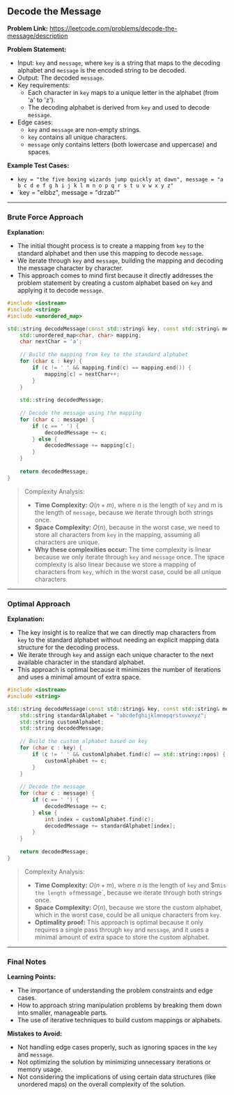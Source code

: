 ## Decode the Message
**Problem Link:** https://leetcode.com/problems/decode-the-message/description

**Problem Statement:**
- Input: `key` and `message`, where `key` is a string that maps to the decoding alphabet and `message` is the encoded string to be decoded.
- Output: The decoded `message`.
- Key requirements:
  - Each character in `key` maps to a unique letter in the alphabet (from 'a' to 'z').
  - The decoding alphabet is derived from `key` and used to decode `message`.
- Edge cases:
  - `key` and `message` are non-empty strings.
  - `key` contains all unique characters.
  - `message` only contains letters (both lowercase and uppercase) and spaces.

**Example Test Cases:**
- `key = "the five boxing wizards jump quickly at dawn", message = "a b c d e f g h i j k l m n o p q r s t u v w x y z"`
- `key = "elbbz", message = "drzab""

---

### Brute Force Approach
**Explanation:**
- The initial thought process is to create a mapping from `key` to the standard alphabet and then use this mapping to decode `message`.
- We iterate through `key` and `message`, building the mapping and decoding the message character by character.
- This approach comes to mind first because it directly addresses the problem statement by creating a custom alphabet based on `key` and applying it to decode `message`.

```cpp
#include <iostream>
#include <string>
#include <unordered_map>

std::string decodeMessage(const std::string& key, const std::string& message) {
    std::unordered_map<char, char> mapping;
    char nextChar = 'a';
    
    // Build the mapping from key to the standard alphabet
    for (char c : key) {
        if (c != ' ' && mapping.find(c) == mapping.end()) {
            mapping[c] = nextChar++;
        }
    }
    
    std::string decodedMessage;
    
    // Decode the message using the mapping
    for (char c : message) {
        if (c == ' ') {
            decodedMessage += c;
        } else {
            decodedMessage += mapping[c];
        }
    }
    
    return decodedMessage;
}
```

> Complexity Analysis:
> - **Time Complexity:** $O(n + m)$, where $n$ is the length of `key` and $m$ is the length of `message`, because we iterate through both strings once.
> - **Space Complexity:** $O(n)$, because in the worst case, we need to store all characters from `key` in the mapping, assuming all characters are unique.
> - **Why these complexities occur:** The time complexity is linear because we only iterate through `key` and `message` once. The space complexity is also linear because we store a mapping of characters from `key`, which in the worst case, could be all unique characters.

---

### Optimal Approach
**Explanation:**
- The key insight is to realize that we can directly map characters from `key` to the standard alphabet without needing an explicit mapping data structure for the decoding process.
- We iterate through `key` and assign each unique character to the next available character in the standard alphabet.
- This approach is optimal because it minimizes the number of iterations and uses a minimal amount of extra space.

```cpp
#include <iostream>
#include <string>

std::string decodeMessage(const std::string& key, const std::string& message) {
    std::string standardAlphabet = "abcdefghijklmnopqrstuvwxyz";
    std::string customAlphabet;
    std::string decodedMessage;
    
    // Build the custom alphabet based on key
    for (char c : key) {
        if (c != ' ' && customAlphabet.find(c) == std::string::npos) {
            customAlphabet += c;
        }
    }
    
    // Decode the message
    for (char c : message) {
        if (c == ' ') {
            decodedMessage += c;
        } else {
            int index = customAlphabet.find(c);
            decodedMessage += standardAlphabet[index];
        }
    }
    
    return decodedMessage;
}
```

> Complexity Analysis:
> - **Time Complexity:** $O(n + m)$, where $n$ is the length of `key` and $m` is the length of `message`, because we iterate through both strings once.
> - **Space Complexity:** $O(n)$, because we store the custom alphabet, which in the worst case, could be all unique characters from `key`.
> - **Optimality proof:** This approach is optimal because it only requires a single pass through `key` and `message`, and it uses a minimal amount of extra space to store the custom alphabet.

---

### Final Notes
**Learning Points:**
- The importance of understanding the problem constraints and edge cases.
- How to approach string manipulation problems by breaking them down into smaller, manageable parts.
- The use of iterative techniques to build custom mappings or alphabets.

**Mistakes to Avoid:**
- Not handling edge cases properly, such as ignoring spaces in the `key` and `message`.
- Not optimizing the solution by minimizing unnecessary iterations or memory usage.
- Not considering the implications of using certain data structures (like unordered maps) on the overall complexity of the solution.